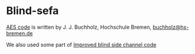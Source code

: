# Blind-sefa

[AES code](https://nevonprojects.com/aes-source-code-inmatlab/)  is written by J. J. Buchholz, Hochschule Bremen, buchholz@hs-bremen.de


 We also used some part of [Improved blind side channel code](kpcrypto.net)








